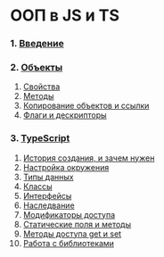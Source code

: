 # ООП в JS и TS

### 1. [Введение](./1-Введение.md)
### 2. [Объекты]()
   1. [Свойства]()
   2. [Методы]()
   3. [Копирование объектов и ссылки]()
   4. [Флаги и дескрипторы]()
### 3. [TypeScript]()
   1. [История создания, и зачем нужен]()
   2. [Настройка окружения]()
   3. [Типы данных]()
   4. [Классы]()
   5. [Интерфейсы]()
   6. [Наследвание]()
   7. [Модификаторы доступа]()
   8. [Статические поля и методы]()
   9. [Методы доступа get и set]()
   10. [Работа с библиотеками]()
   